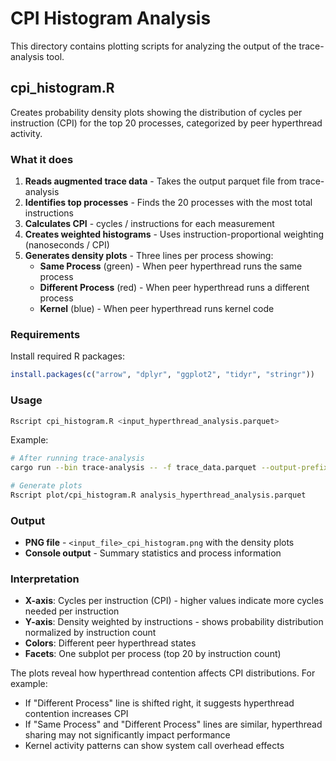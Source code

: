 # CPI Histogram Analysis

This directory contains plotting scripts for analyzing the output of the trace-analysis tool.

## cpi_histogram.R

Creates probability density plots showing the distribution of cycles per instruction (CPI) for the top 20 processes, categorized by peer hyperthread activity.

### What it does

1. **Reads augmented trace data** - Takes the output parquet file from trace-analysis
2. **Identifies top processes** - Finds the 20 processes with the most total instructions
3. **Calculates CPI** - cycles / instructions for each measurement
4. **Creates weighted histograms** - Uses instruction-proportional weighting (nanoseconds / CPI)
5. **Generates density plots** - Three lines per process showing:
   - **Same Process** (green) - When peer hyperthread runs the same process
   - **Different Process** (red) - When peer hyperthread runs a different process  
   - **Kernel** (blue) - When peer hyperthread runs kernel code

### Requirements

Install required R packages:
```r
install.packages(c("arrow", "dplyr", "ggplot2", "tidyr", "stringr"))
```

### Usage

```bash
Rscript cpi_histogram.R <input_hyperthread_analysis.parquet>
```

Example:
```bash
# After running trace-analysis
cargo run --bin trace-analysis -- -f trace_data.parquet --output-prefix analysis

# Generate plots
Rscript plot/cpi_histogram.R analysis_hyperthread_analysis.parquet
```

### Output

- **PNG file** - `<input_file>_cpi_histogram.png` with the density plots
- **Console output** - Summary statistics and process information

### Interpretation

- **X-axis**: Cycles per instruction (CPI) - higher values indicate more cycles needed per instruction
- **Y-axis**: Density weighted by instructions - shows probability distribution normalized by instruction count
- **Colors**: Different peer hyperthread states
- **Facets**: One subplot per process (top 20 by instruction count)

The plots reveal how hyperthread contention affects CPI distributions. For example:
- If "Different Process" line is shifted right, it suggests hyperthread contention increases CPI
- If "Same Process" and "Different Process" lines are similar, hyperthread sharing may not significantly impact performance
- Kernel activity patterns can show system call overhead effects